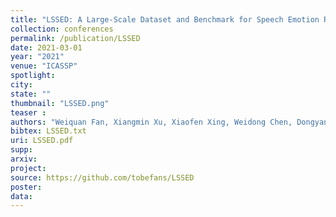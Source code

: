 ```yaml
---
title: "LSSED: A Large-Scale Dataset and Benchmark for Speech Emotion Recognition"
collection: conferences
permalink: /publication/LSSED
date: 2021-03-01
year: "2021"
venue: "ICASSP"
spotlight: 
city: 
state: ""
thumbnail: "LSSED.png"
teaser : 
authors: "Weiquan Fan, Xiangmin Xu, Xiaofen Xing, Weidong Chen, Dongyan Huang"
bibtex: LSSED.txt
uri: LSSED.pdf
supp:
arxiv: 
project: 
source: https://github.com/tobefans/LSSED
poster: 
data:
---
```

